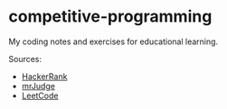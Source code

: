 # competitive-programming

My coding notes and exercises for educational learning.

Sources:

* [HackerRank](https://www.hackerrank.com/)
* [mrJudge](https://dunjudge.me/)
* [LeetCode](https://leetcode.com/)